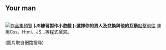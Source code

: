 ## Your man
######

[![作品集預覽](https://chu000.github.io/JS-YourManGame/img/lovemain.jpg)](https://chu000.github.io/JS-YourManGame/home.html)
**[JS練習製作小遊戲 ]-選擇你的男人及兌換與他的互動**[點擊前往](https://chu000.github.io/JS-YourManGame/home.html) 
運用Css、Html、JS...等程式撰寫。



(圖片取自網路搜尋)

